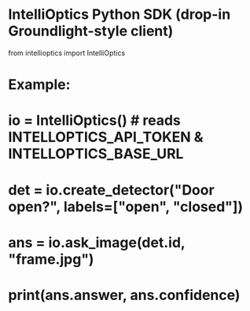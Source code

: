 # IntelliOptics Python SDK (drop-in Groundlight-style client)
from intellioptics import IntelliOptics

# Example:
# io = IntelliOptics()  # reads INTELLOPTICS_API_TOKEN & INTELLOPTICS_BASE_URL
# det = io.create_detector("Door open?", labels=["open", "closed"])
# ans = io.ask_image(det.id, "frame.jpg")
# print(ans.answer, ans.confidence)
